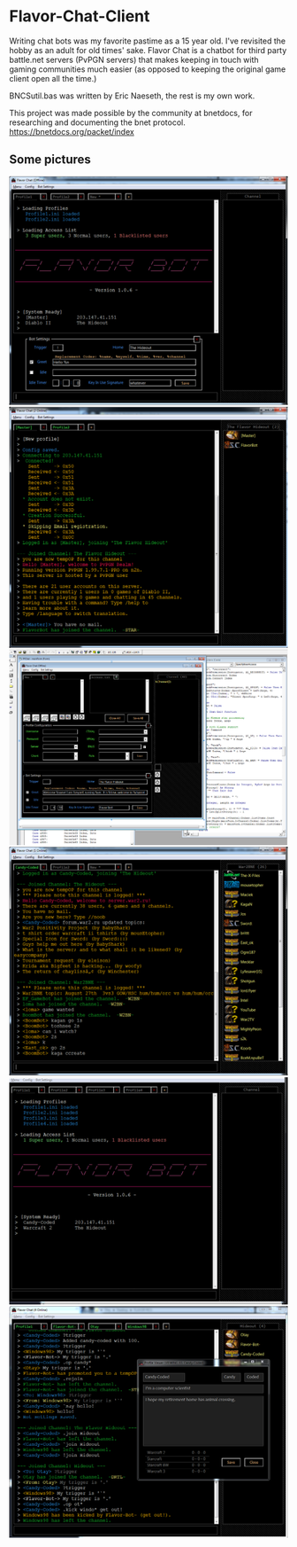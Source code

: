 # Flavor-Chat-Client

Writing chat bots was my favorite pastime as a 15 year old.  I've revisited the hobby as an adult for old times' sake.  Flavor Chat is a chatbot for third party battle.net servers (PvPGN servers) that makes keeping in touch with gaming communities much easier (as opposed to keeping the original game client open all the time.)

BNCSutil.bas was written by Eric Naeseth, the rest is my own work.

This project was made possible by the community at bnetdocs, for researching and documenting the bnet protocol.  https://bnetdocs.org/packet/index


## Some pictures ##

<img src="https://raw.githubusercontent.com/Otays/Flavor-Chat-Client/master/imgs/1.png">

<img src="https://raw.githubusercontent.com/Otays/Flavor-Chat-Client/master/imgs/2.png">

<img src="https://raw.githubusercontent.com/Otays/Flavor-Chat-Client/master/imgs/3.png">

<img src="https://raw.githubusercontent.com/Otays/Flavor-Chat-Client/master/imgs/4.png">

<img src="https://raw.githubusercontent.com/Otays/Flavor-Chat-Client/master/imgs/5.gif">

<img src="https://raw.githubusercontent.com/Otays/Flavor-Chat-Client/master/imgs/6.png">

